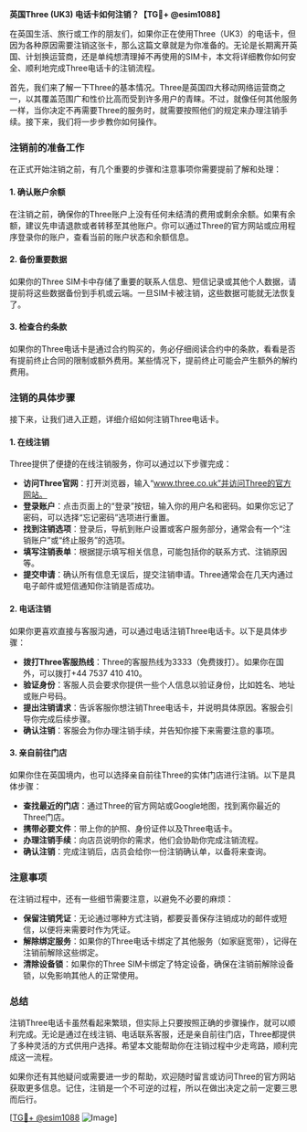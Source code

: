 **英国Three (UK3) 电话卡如何注销？【TG💪+ @esim1088】**

在英国生活、旅行或工作的朋友们，如果你正在使用Three（UK3）的电话卡，但因为各种原因需要注销这张卡，那么这篇文章就是为你准备的。无论是长期离开英国、计划换运营商，还是单纯想清理掉不再使用的SIM卡，本文将详细教你如何安全、顺利地完成Three电话卡的注销流程。

首先，我们来了解一下Three的基本情况。Three是英国四大移动网络运营商之一，以其覆盖范围广和性价比高而受到许多用户的青睐。不过，就像任何其他服务一样，当你决定不再需要Three的服务时，就需要按照他们的规定来办理注销手续。接下来，我们将一步步教你如何操作。

### 注销前的准备工作

在正式开始注销之前，有几个重要的步骤和注意事项你需要提前了解和处理：

#### 1. **确认账户余额**
在注销之前，确保你的Three账户上没有任何未结清的费用或剩余余额。如果有余额，建议先申请退款或者转移至其他账户。你可以通过Three的官方网站或应用程序登录你的账户，查看当前的账户状态和余额信息。

#### 2. **备份重要数据**
如果你的Three SIM卡中存储了重要的联系人信息、短信记录或其他个人数据，请提前将这些数据备份到手机或云端。一旦SIM卡被注销，这些数据可能就无法恢复了。

#### 3. **检查合约条款**
如果你的Three电话卡是通过合约购买的，务必仔细阅读合约中的条款，看看是否有提前终止合同的限制或额外费用。某些情况下，提前终止可能会产生额外的解约费用。

### 注销的具体步骤

接下来，让我们进入正题，详细介绍如何注销Three电话卡。

#### 1. **在线注销**
Three提供了便捷的在线注销服务，你可以通过以下步骤完成：

- **访问Three官网**：打开浏览器，输入“www.three.co.uk”并访问Three的官方网站。
- **登录账户**：点击页面上的“登录”按钮，输入你的用户名和密码。如果你忘记了密码，可以选择“忘记密码”选项进行重置。
- **找到注销选项**：登录后，导航到账户设置或客户服务部分，通常会有一个“注销账户”或“终止服务”的选项。
- **填写注销表单**：根据提示填写相关信息，可能包括你的联系方式、注销原因等。
- **提交申请**：确认所有信息无误后，提交注销申请。Three通常会在几天内通过电子邮件或短信通知你注销是否成功。

#### 2. **电话注销**
如果你更喜欢直接与客服沟通，可以通过电话注销Three电话卡。以下是具体步骤：

- **拨打Three客服热线**：Three的客服热线为3333（免费拨打）。如果你在国外，可以拨打+44 7537 410 410。
- **验证身份**：客服人员会要求你提供一些个人信息以验证身份，比如姓名、地址或账户号码。
- **提出注销请求**：告诉客服你想注销Three电话卡，并说明具体原因。客服会引导你完成后续步骤。
- **确认注销**：客服会为你办理注销手续，并告知你接下来需要注意的事项。

#### 3. **亲自前往门店**
如果你住在英国境内，也可以选择亲自前往Three的实体门店进行注销。以下是具体步骤：

- **查找最近的门店**：通过Three的官方网站或Google地图，找到离你最近的Three门店。
- **携带必要文件**：带上你的护照、身份证件以及Three电话卡。
- **办理注销手续**：向店员说明你的需求，他们会协助你完成注销流程。
- **确认注销**：完成注销后，店员会给你一份注销确认单，以备将来查询。

### 注意事项

在注销过程中，还有一些细节需要注意，以避免不必要的麻烦：

- **保留注销凭证**：无论通过哪种方式注销，都要妥善保存注销成功的邮件或短信，以便将来需要时作为凭证。
- **解除绑定服务**：如果你的Three电话卡绑定了其他服务（如家庭宽带），记得在注销前解除这些绑定。
- **清除设备锁**：如果你的Three SIM卡绑定了特定设备，确保在注销前解除设备锁，以免影响其他人的正常使用。

### 总结

注销Three电话卡虽然看起来繁琐，但实际上只要按照正确的步骤操作，就可以顺利完成。无论是通过在线注销、电话联系客服，还是亲自前往门店，Three都提供了多种灵活的方式供用户选择。希望本文能帮助你在注销过程中少走弯路，顺利完成这一流程。

如果你还有其他疑问或需要进一步的帮助，欢迎随时留言或访问Three的官方网站获取更多信息。记住，注销是一个不可逆的过程，所以在做出决定之前一定要三思而后行。

[[TG💪+ @esim1088](https://t.me/s/esim1088) ![Image](https://i.postimg.cc/4NQfJmqS/Snipaste-2025-05-13-00-14-12.png)]